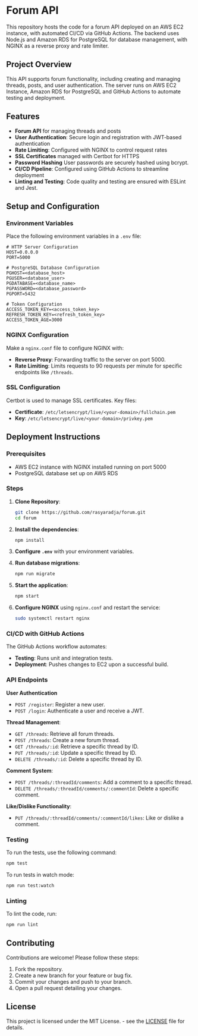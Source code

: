 
# Forum API

This repository hosts the code for a forum API deployed on an AWS EC2 instance, with automated CI/CD via GitHub Actions. The backend uses Node.js and Amazon RDS for PostgreSQL for database management, with NGINX as a reverse proxy and rate limiter.
## Project Overview

This API supports forum functionality, including creating and managing threads, posts, and user authentication. The server runs on AWS EC2 Instance, Amazon RDS for PostgreSQL and GitHub Actions to automate testing and deployment.

## Features

- **Forum API** for managing threads and posts
- **User Authentication**: Secure login and registration with JWT-based authentication
- **Rate Limiting**: Configured with NGINX to control request rates
- **SSL Certificates** managed with Certbot for HTTPS
- **Password Hashing** User passwords are securely hashed using bcrypt.
- **CI/CD Pipeline**: Configured using GitHub Actions to streamline deployment
- **Linting and Testing**: Code quality and testing are ensured with ESLint and Jest.


## Setup and Configuration

### Environment Variables

Place the following environment variables in a `.env` file:

```dotenv
# HTTP Server Configuration
HOST=0.0.0.0
PORT=5000

# PostgreSQL Database Configuration
PGHOST=<database_host>
PGUSER=<database_user>
PGDATABASE=<database_name>
PGPASSWORD=<database_password>
PGPORT=5432

# Token Configuration
ACCESS_TOKEN_KEY=<access_token_key>
REFRESH_TOKEN_KEY=<refresh_token_key>
ACCESS_TOKEN_AGE=3000
```

### NGINX Configuration

Make a `nginx.conf` file to configure NGINX with:

- **Reverse Proxy**: Forwarding traffic to the server on port 5000.
- **Rate Limiting**: Limits requests to 90 requests per minute for specific endpoints like `/threads`.

### SSL Configuration

Certbot is used to manage SSL certificates. Key files:

- **Certificate**: `/etc/letsencrypt/live/<your-domain>/fullchain.pem`
- **Key**: `/etc/letsencrypt/live/<your-domain>/privkey.pem`

## Deployment Instructions

### Prerequisites

- AWS EC2 instance with NGINX installed running on port 5000
- PostgreSQL database set up on AWS RDS

### Steps

1. **Clone Repository**:
   ```bash
   git clone https://github.com/rasyaradja/forum.git
   cd forum
   ```

2. **Install the dependencies**:
   ```bash
   npm install
   ```
3. **Configure `.env`** with your environment variables.
4. **Run database migrations**:
   ```bash
   npm run migrate
   ```
5. **Start the application**:
   ```bash
   npm start
   ```
6. **Configure NGINX** using `nginx.conf` and restart the service:
   ```bash
   sudo systemctl restart nginx
   ```

### CI/CD with GitHub Actions

The GitHub Actions workflow automates:

- **Testing**: Runs unit and integration tests.
- **Deployment**: Pushes changes to EC2 upon a successful build.

### API Endpoints
**User Authentication**
- `POST /register`: Register a new user.
- `POST /login`: Authenticate a user and receive a JWT.

**Thread Management**:
- `GET /threads`: Retrieve all forum threads.
- `POST /threads`: Create a new forum thread.
- `GET /threads/:id`: Retrieve a specific thread by ID.
- `PUT /threads/:id`: Update a specific thread by ID.
- `DELETE /threads/:id`: Delete a specific thread by ID.

**Comment System**:
- `POST /threads/:threadId/comments`: Add a comment to a specific thread.
- `DELETE /threads/:threadId/comments/:commentId`: Delete a specific comment.

**Like/Dislike Functionality**:
- `PUT /threads/:threadId/comments/:commentId/likes`: Like or dislike a comment.

### Testing
To run the tests, use the following command:


```bash
npm test
```
To run tests in watch mode:

```bash
npm run test:watch
```

### Linting
To lint the code, run:

```bash
npm run lint
```
## Contributing

Contributions are welcome! Please follow these steps:

1. Fork the repository.
2. Create a new branch for your feature or bug fix.
3. Commit your changes and push to your branch.
4. Open a pull request detailing your changes.

## License

This project is licensed under the MIT License. - see the [LICENSE](LICENSE) file for details.
